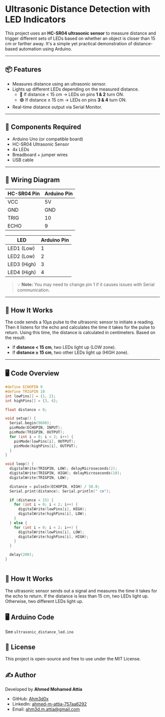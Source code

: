 # Ultrasonic Distance Detection with LED Indicators

This project uses an **HC-SR04 ultrasonic sensor** to measure distance and trigger different sets of LEDs based on whether an object is closer than 15 cm or farther away. It's a simple yet practical demonstration of distance-based automation using Arduino.

---

## 📦 Features

- Measures distance using an ultrasonic sensor.
- Lights up different LEDs depending on the measured distance.
  - 🔴 If distance < 15 cm → LEDs on pins **1 & 2** turn ON.
  - 🟢 If distance ≥ 15 cm → LEDs on pins **3 & 4** turn ON.
- Real-time distance output via Serial Monitor.

---

## 🧰 Components Required

- Arduino Uno (or compatible board)
- HC-SR04 Ultrasonic Sensor
- 4x LEDs
- Breadboard + jumper wires
- USB cable

---

## 🔌 Wiring Diagram

| HC-SR04 Pin | Arduino Pin |
|-------------|-------------|
| VCC         | 5V          |
| GND         | GND         |
| TRIG        | 10          |
| ECHO        | 9           |

| LED         | Arduino Pin |
|-------------|-------------|
| LED1 (Low)  | 1           |
| LED2 (Low)  | 2           |
| LED3 (High) | 3           |
| LED4 (High) | 4           |

> 💡 **Note:** You may need to change pin 1 if it causes issues with Serial communication.

---

## 🧠 How It Works

The code sends a 10µs pulse to the ultrasonic sensor to initiate a reading. Then it listens for the echo and calculates the time it takes for the pulse to return. Using this time, the distance is calculated in centimeters. Based on the result:

- If **distance < 15 cm**, two LEDs light up (LOW zone).
- If **distance ≥ 15 cm**, two other LEDs light up (HIGH zone).

---

## 🖥️ Code Overview

```cpp
#define ECHOPIN 9
#define TRIGPIN 10
int lowPins[] = {1, 2};
int highPins[] = {3, 4};

float distance = 0;

void setup() {
  Serial.begin(9600);
  pinMode(ECHOPIN, INPUT);
  pinMode(TRIGPIN, OUTPUT);
  for (int i = 0; i < 2; i++) {
    pinMode(lowPins[i], OUTPUT);
    pinMode(highPins[i], OUTPUT);
  }
}

void loop() {
  digitalWrite(TRIGPIN, LOW); delayMicroseconds(2);
  digitalWrite(TRIGPIN, HIGH); delayMicroseconds(10);
  digitalWrite(TRIGPIN, LOW);

  distance = pulseIn(ECHOPIN, HIGH) / 58.0;
  Serial.print(distance); Serial.println(" cm");

  if (distance < 15) {
    for (int i = 0; i < 2; i++) {
      digitalWrite(lowPins[i], HIGH);
      digitalWrite(highPins[i], LOW);
    }
  } else {
    for (int i = 0; i < 2; i++) {
      digitalWrite(lowPins[i], LOW);
      digitalWrite(highPins[i], HIGH);
    }
  }

  delay(200);
}



```
## 🧠 How It Works

The ultrasonic sensor sends out a signal and measures the time it takes for the echo to return. If the distance is less than 15 cm, two LEDs light up. Otherwise, two different LEDs light up.

## 🖥️ Arduino Code

See `ultrasonic_distance_led.ino`

## 📜 License

This project is open-source and free to use under the MIT License.

## ✍️ Author

Developed by **Ahmed Mohamed Attia**  
- GitHub: [Ahm3d0x](https://github.com/Ahm3d0x)  
- LinkedIn: [ahmed-m-attia-757aa6292](https://linkedin.com/in/ahmed-m-attia-757aa6292)  
- Email: ahm3d.m.attia@gmail.com  

